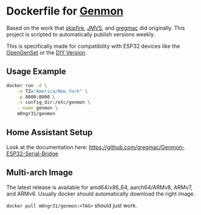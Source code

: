 # Dockerfile for [Genmon](https://github.com/jgyates/genmon)

Based on the work that [skipfire](https://github.com/skipfire/genmon-addon/blob/main/docker/Dockerfile), [JMVS](https://github.com/JMVS/genmon-docker/blob/main/docker/Dockerfile), and [gregmac](https://github.com/gregmac/Genmon-ESP32-Serial-Bridge) did originally. This project is scripted to automatically publish versions weekly.

This is specifically made for compatibility with ESP32 devices like the [OpenGenSet](https://pintsize.me/store/ols/products/opengenset) or the [DIY Version](https://github.com/gregmac/Genmon-ESP32-Serial-Bridge).

## Usage Example
```sh
docker run -d \
    -e TZ="America/New_York" \
    -p 8000:8000 \
    -v config_dir:/etc/genmon \
    --name genmon \
    m0ngr31/genmon
```

## Home Assistant Setup
Look at the documentation here: https://github.com/gregmac/Genmon-ESP32-Serial-Bridge

## Multi-arch Image

The latest release is available for amd64/x86_64, aarch64/ARMv8, ARMv7, and ARMv6. Usually docker should automatically download the right image.

`docker pull m0ngr31/genmon:<TAG>` should just work.

